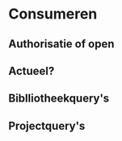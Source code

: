 # Consumeren


## Authorisatie of open
<div class="issue" data-number="14"></div>


## Actueel?
<div class="issue" data-number="16"></div>


## Biblliotheekquery's



## Projectquery's




